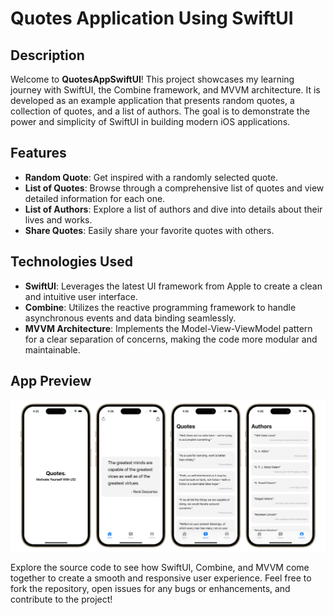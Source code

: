 # Quotes Application Using SwiftUI

## Description
Welcome to **QuotesAppSwiftUI**! This project showcases my learning journey with SwiftUI, the Combine framework, and MVVM architecture. It is developed as an example application that presents random quotes, a collection of quotes, and a list of authors. The goal is to demonstrate the power and simplicity of SwiftUI in building modern iOS applications.

## Features
- **Random Quote**: Get inspired with a randomly selected quote.
- **List of Quotes**: Browse through a comprehensive list of quotes and view detailed information for each one.
- **List of Authors**: Explore a list of authors and dive into details about their lives and works.
- **Share Quotes**: Easily share your favorite quotes with others.

## Technologies Used
- **SwiftUI**: Leverages the latest UI framework from Apple to create a clean and intuitive user interface.
- **Combine**: Utilizes the reactive programming framework to handle asynchronous events and data binding seamlessly.
- **MVVM Architecture**: Implements the Model-View-ViewModel pattern for a clear separation of concerns, making the code more modular and maintainable.

## App Preview

![Mobile](./Screenshots/quotes.svg)

Explore the source code to see how SwiftUI, Combine, and MVVM come together to create a smooth and responsive user experience. Feel free to fork the repository, open issues for any bugs or enhancements, and contribute to the project!
